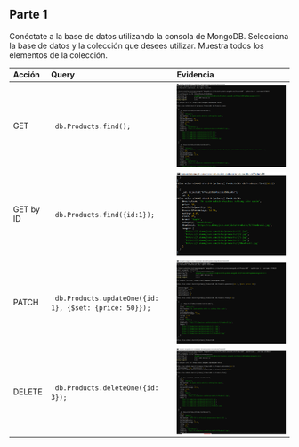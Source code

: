 ## Parte 1

Conéctate a la base de datos utilizando la consola de MongoDB.
Selecciona la base de datos y la colección que desees utilizar.
Muestra todos los elementos de la colección.

Acción | Query | Evidencia 
:--- | :--- | :---
GET | ` db.Products.find();`| ![](./docs/getAllProduct.PNG)
GET by ID | ` db.Products.find({id:1});`| ![](./docs/getOne.PNG)
PATCH | ` db.Products.updateOne({id: 1}, {$set: {price: 50}});`| ![](./docs/updateOne.PNG)
DELETE | ` db.Products.deleteOne({id: 3});`| ![](./docs/deleteOne.PNG)

